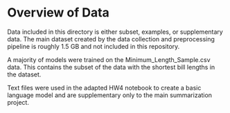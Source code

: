 # Overview of Data

Data included in this directory is either subset, examples, or supplementary data. The main dataset created by the data collection and preprocessing pipeline is roughly 1.5 GB and not included in this repository.

A majority of models were trained on the Minimum_Length_Sample.csv data. This contains the subset of the data with the shortest bill lengths in the dataset.

Text files were used in the adapted HW4 notebook to create a basic language model and are supplementary only to the main summarization project.
